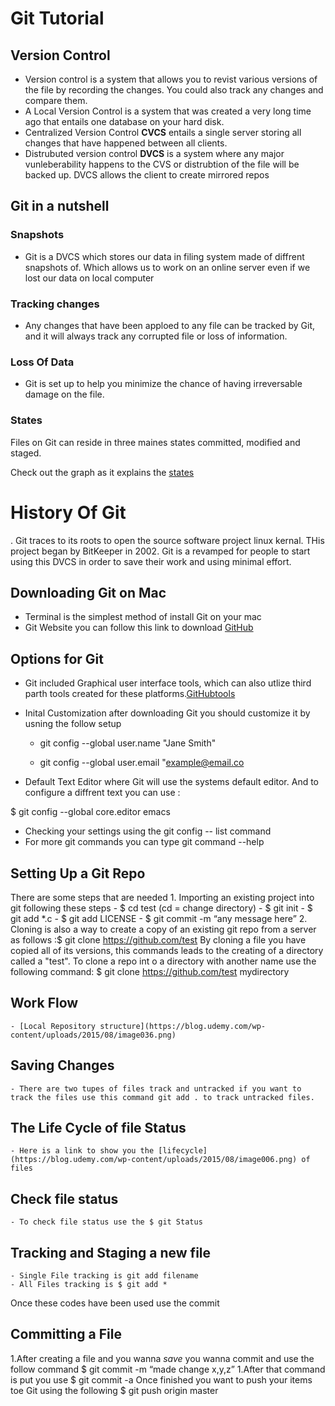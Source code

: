 # Git Tutorial

## Version Control 
 - Version control is a system that allows you to revist various versions of the file by recording the changes. You could also track any changes and compare them.
 - A Local Version Control is a system that was created a very long time ago that entails one database on your hard disk. 
 - Centralized Version Control **CVCS** entails a single server storing all changes that have happened between all clients. 
 - Distrubuted version control **DVCS** is a system where any major vunleberability happens to the CVS or distrubtion of the file will be backed up. DVCS allows the client to create mirrored repos

 ## Git in a nutshell

 ### Snapshots
 - Git is a DVCS which stores our data in filing system made of diffrent snapshots of. Which allows us to work on an online server even if we lost our data on local computer 
 
 ### Tracking changes 
 - Any changes that have been apploed to any file can be tracked by Git, and it will always track any corrupted file or loss of information. 

 ### Loss Of Data
 - Git is set up to help you minimize the chance of having irreversable damage on the file. 

 ### States
 Files on Git can reside in three maines states committed, modified and staged.

 Check out the graph as it explains the [states](https://blog.udemy.com/wp-content/uploads/2015/08/image066.png)

 # History Of Git
. Git traces to its roots to open the source software project linux kernal. THis project began by BitKeeper in 2002. Git is a revamped for people to start using this DVCS in order to save their work and using minimal effort. 

## Downloading Git on Mac
- Terminal is the simplest method of install Git on your mac
- Git Website you can follow this link to download [GitHub](http://git-scm.com/download/mac)

## Options for Git
- Git included Graphical user interface tools, which can also utlize third parth tools created for these platforms.[GitHubtools](https://git-scm.com/downloads/guis)
- Inital Customization after downloading Git you should customize it by usning the follow setup

    - git config --global user.name "Jane Smith"

    - git config --global user.email "example@email.co 

- Default Text Editor where Git will use the systems default editor. And to configure a diffrent text you can use :

$ git config --global core.editor emacs

- Checking your settings using the git config -- list command 
- For more git commands you can type git command --help

## Setting Up a Git Repo
There are some steps that are needed 
    1. Importing an existing project into git following these steps 
        - $ cd test (cd = change directory)
        - $ git init
        - $ git add *.c
        - $ git add LICENSE
        - $ git commit -m “any message here”
    2. Cloning is also a way to create a copy of an existing git repo from a server as follows :$ git clone https://github.com/test
        By cloning a file you have copied all of its versions, this commands leads to the creating of a directory called a "test". To clone a repo int o a directory with another name use the following command: $ git clone https://github.com/test mydirectory

## Work Flow 
    - [Local Repository structure](https://blog.udemy.com/wp-content/uploads/2015/08/image036.png)

## Saving Changes
    - There are two tupes of files track and untracked if you want to track the files use this command git add . to track untracked files. 

## The Life Cycle of file Status 
    - Here is a link to show you the [lifecycle](https://blog.udemy.com/wp-content/uploads/2015/08/image006.png) of files

## Check file status
    - To check file status use the $ git Status 

## Tracking and Staging a new file
    - Single File tracking is git add filename
    - All Files tracking is $ git add *
Once these codes have been used use the commit

## Committing a File 
1.After creating a file and you wanna *save* you wanna commit and use the follow command $ git commit -m “made change x,y,z”
1.After that command is put you use $ git commit -a
Once finished you want to push your items toe Git using the following $ git push origin master

